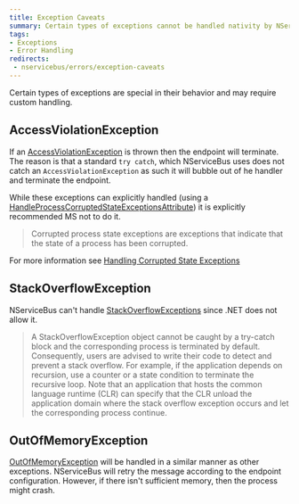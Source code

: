 ```yaml
---
title: Exception Caveats
summary: Certain types of exceptions cannot be handled nativity by NServiceBus.
tags:
- Exceptions
- Error Handling
redirects:
 - nservicebus/errors/exception-caveats
---
```


Certain types of exceptions are special in their behavior and may require custom handling.


## AccessViolationException

If an [AccessViolationException](https://msdn.microsoft.com/en-us/library/system.accessviolationexception.aspx) is thrown then the endpoint will terminate. The reason is that a standard `try catch`, which NServiceBus uses does not catch an  `AccessViolationException` as such it will bubble out of he handler and terminate the endpoint.

While these exceptions can explicitly handled (using a [HandleProcessCorruptedStateExceptionsAttribute](https://msdn.microsoft.com/en-us/library/system.runtime.exceptionservices.handleprocesscorruptedstateexceptionsattribute.aspx)) it is explicitly recommended MS not to do it.

> Corrupted process state exceptions are exceptions that indicate that the state of a process has been corrupted.

For more information see [Handling Corrupted State Exceptions](https://msdn.microsoft.com/en-us/magazine/dd419661.aspx#id0070035)


## StackOverflowException

NServiceBus can't handle [StackOverflowExceptions](https://msdn.microsoft.com/en-us/library/system.stackoverflowexception.aspx) since .NET does not allow it.

> A StackOverflowException object cannot be caught by a try-catch block and the corresponding process is terminated by default. Consequently, users are advised to write their code to detect and prevent a stack overflow. For example, if the application depends on recursion, use a counter or a state condition to terminate the recursive loop. Note that an application that hosts the common language runtime (CLR) can specify that the CLR unload the application domain where the stack overflow exception occurs and let the corresponding process continue.


## OutOfMemoryException

[OutOfMemoryException](https://msdn.microsoft.com/en-us/library/system.outofmemoryexception.aspx) will be handled in a similar manner as other exceptions. NServiceBus will retry the message according to the endpoint configuration. However, if there isn't sufficient memory, then the process might crash.
